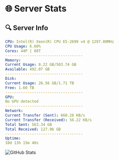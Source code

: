 # 🌐 Server Stats
## 🔍 Server Info
```yaml
CPU: Intel(R) Xeon(R) CPU E5-2699 v4 @ 1297.80MHz
CPU Usage: 6.60%
Cores: 44P | 88T
-----------------------------------
Memory:
Current Usage: 8.22 GB/503.74 GB
Available: 492.07 GB
-----------------------------------
Disk:
Current Usage: 26.56 GB/1.71 TB
Free: 1.60 TB
-----------------------------------
GPU:
No GPU detected
-----------------------------------
Network:
Current Transfer (Sent): 660.26 KB/s
Current Transfer (Received): 56.22 KB/s
Total Sent: 563.34 GB
Total Received: 127.96 GB
-----------------------------------
Uptime:
10d 13h 15m 40s
```
![GitHub Stats](https://img.shields.io/badge/Updated-2025-04-30_06:24:28-blue)